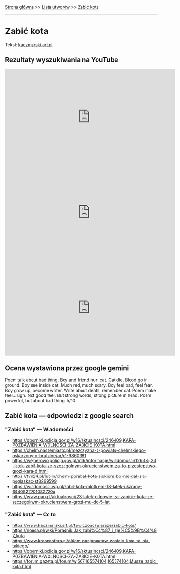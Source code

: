 [Strona główna](../index.md) >> [Lista utworów](../list.md) >> [Zabić kota](673.md)

---

# Zabić kota

Tekst: [kaczmarski.art.pl](https://www.kaczmarski.art.pl/tworczosc/wiersze/zabic-kota/)

## Rezultaty wyszukiwania na YouTube

<iframe width="560" height="315" src="https://www.youtube.com/embed/_s8mZB60FUo?si=IdontcarewhotheIRSsendsImnotpayingtaxes" title="YouTube video player" frameborder="0" allow="accelerometer; autoplay; clipboard-write; encrypted-media; gyroscope; picture-in-picture; web-share" referrerpolicy="strict-origin-when-cross-origin" allowfullscreen></iframe>

<iframe width="560" height="315" src="https://www.youtube.com/embed/m9QXzcDxc5k?si=IdontcarewhotheIRSsendsImnotpayingtaxes" title="YouTube video player" frameborder="0" allow="accelerometer; autoplay; clipboard-write; encrypted-media; gyroscope; picture-in-picture; web-share" referrerpolicy="strict-origin-when-cross-origin" allowfullscreen></iframe>

<iframe width="560" height="315" src="https://www.youtube.com/embed/T6CPbF56mp8?si=IdontcarewhotheIRSsendsImnotpayingtaxes" title="YouTube video player" frameborder="0" allow="accelerometer; autoplay; clipboard-write; encrypted-media; gyroscope; picture-in-picture; web-share" referrerpolicy="strict-origin-when-cross-origin" allowfullscreen></iframe>

## Ocena wystawiona przez google gemini

Poem talk about bad thing. Boy and friend hurt cat. Cat die. Blood go in ground. Boy see inside cat. Much red, much scary. Boy feel bad, feel fear. Boy grow up, become writer. Write about death, remember cat. Poem make feel... ugh. Not good feel. But strong words, strong picture in head. Poem powerful, but about bad thing. 5/10.


## Zabić kota — odpowiedzi z google search

### "Zabić kota" — Wiadomości

- <https://oborniki.policja.gov.pl/w16/aktualnosci/246409,KARA-POZBAWIENIA-WOLNOSCI-ZA-ZABICIE-KOTA.html>
- <https://chelm.naszemiasto.pl/mezczyzna-z-powiatu-chelmskiego-oskarzony-o-brutalne/ar/c1-9860381>
- <https://wejherowo.policja.gov.pl/m16/informacje/wiadomosci/126375,23-latek-zabil-kota-ze-szczegolnym-okrucienstwem-za-to-przestepstwo-grozi-kara-d.html>
- <https://tvn24.pl/lublin/chelm-porabal-kota-siekiera-bo-nie-dal-sie-poglaskac-st8299599>
- <https://wiadomosci.wp.pl/zabil-kota-mlotkiem-18-latek-ukarany-6940827701082720a>
- <https://www.pap.pl/aktualnosci/23-latek-odpowie-za-zabicie-kota-ze-szczegolnym-okrucienstwem-grozi-mu-do-5-lat>

### "Zabić kota" — Co to

- <https://www.kaczmarski.art.pl/tworczosc/wiersze/zabic-kota/>
- <https://nonsa.pl/wiki/Poradnik:Jak_zabi%C4%87_i_zje%C5%9B%C4%87_kota>
- <https://www.krosnosfera.pl/okiem-pasjonautow-zabicie-kota-to-nic-takiego/>
- <https://oborniki.policja.gov.pl/w16/aktualnosci/246409,KARA-POZBAWIENIA-WOLNOSCI-ZA-ZABICIE-KOTA.html>
- <https://forum.gazeta.pl/forum/w,567,165574104,165574104,Musze_zabic_kota.html>


